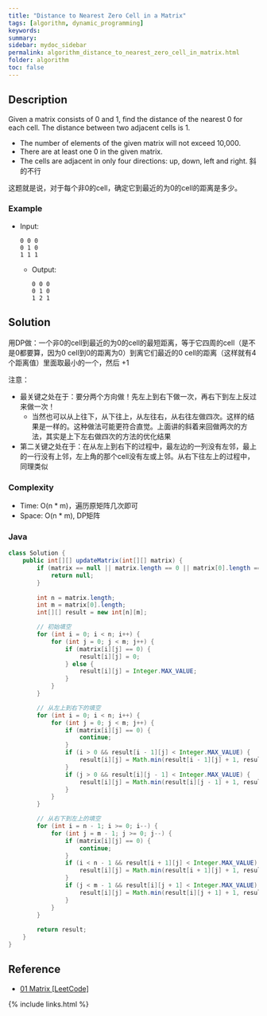 ```yaml
---
title: "Distance to Nearest Zero Cell in a Matrix"
tags: [algorithm, dynamic_programming]
keywords:
summary:
sidebar: mydoc_sidebar
permalink: algorithm_distance_to_nearest_zero_cell_in_matrix.html
folder: algorithm
toc: false
---
```


## Description
Given a matrix consists of 0 and 1, find the distance of the nearest 0 for each cell. The distance between two adjacent cells is 1.
* The number of elements of the given matrix will not exceed 10,000.
* There are at least one 0 in the given matrix.
* The cells are adjacent in only four directions: up, down, left and right. 斜的不行

这题就是说，对于每个非0的cell，确定它到最近的为0的cell的距离是多少。

### Example
* Input:
  ```
  0 0 0 
  0 1 0
  1 1 1
  ```
  * Output:
    ```
    0 0 0 
    0 1 0
    1 2 1
    ```

## Solution
用DP做：一个非0的cell到最近的为0的cell的最短距离，等于它四周的cell（是不是0都要算，因为0 cell到0的距离为0）到离它们最近的0 cell的距离（这样就有4个距离值）里面取最小的一个，然后 +1

注意：
* 最关键之处在于：要分两个方向做！先左上到右下做一次，再右下到左上反过来做一次！
  * 当然也可以从上往下，从下往上，从左往右，从右往左做四次。这样的结果是一样的。这种做法可能更符合直觉。上面讲的斜着来回做两次的方法，其实是上下左右做四次的方法的优化结果
* 第二关键之处在于：在从左上到右下的过程中，最左边的一列没有左邻，最上的一行没有上邻，左上角的那个cell没有左或上邻。从右下往左上的过程中，同理类似

### Complexity
* Time: O(n * m)，遍历原矩阵几次即可
* Space: O(n * m), DP矩阵

### Java
```java
class Solution {
    public int[][] updateMatrix(int[][] matrix) {
        if (matrix == null || matrix.length == 0 || matrix[0].length == 0) {
            return null;
        }
        
        int n = matrix.length;
		int m = matrix[0].length;
		int[][] result = new int[n][m];

		// 初始填空
		for (int i = 0; i < n; i++) {
			for (int j = 0; j < m; j++) {
				if (matrix[i][j] == 0) {
					result[i][j] = 0;
                } else {
	                result[i][j] = Integer.MAX_VALUE;
                }
            }
        }

        // 从左上到右下的填空
        for (int i = 0; i < n; i++) {
            for (int j = 0; j < m; j++) {
                if (matrix[i][j] == 0) {
                    continue;
                }
                if (i > 0 && result[i - 1][j] < Integer.MAX_VALUE) {
                    result[i][j] = Math.min(result[i - 1][j] + 1, result[i][j]);
                }
                if (j > 0 && result[i][j - 1] < Integer.MAX_VALUE) {
                    result[i][j] = Math.min(result[i][j - 1] + 1, result[i][j]);
                }
            }
        }

        // 从右下到左上的填空
        for (int i = n - 1; i >= 0; i--) {
            for (int j = m - 1; j >= 0; j--) {
                if (matrix[i][j] == 0) {
                    continue;
                }
                if (i < n - 1 && result[i + 1][j] < Integer.MAX_VALUE) {
                    result[i][j] = Math.min(result[i + 1][j] + 1, result[i][j]);
                }
                if (j < m - 1 && result[i][j + 1] < Integer.MAX_VALUE) {
                    result[i][j] = Math.min(result[i][j + 1] + 1, result[i][j]);
                }
            }
        }
        
        return result;
    }
}
```

## Reference
* [01 Matrix [LeetCode]](https://leetcode.com/problems/01-matrix/description/)

{% include links.html %}
